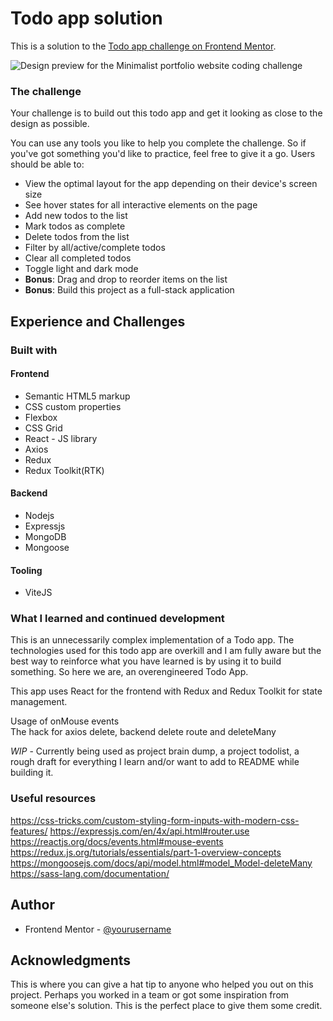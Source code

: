 # Todo app solution

This is a solution to the [Todo app challenge on Frontend Mentor](https://www.frontendmentor.io/challenges/todo-app-Su1_KokOW).

![Design preview for the Minimalist portfolio website coding challenge](./design/preview.jpg)

### The challenge

Your challenge is to build out this todo app and get it looking as close to the design as possible.

You can use any tools you like to help you complete the challenge. So if you've got something you'd like to practice, feel free to give it a go.
Users should be able to:

- View the optimal layout for the app depending on their device's screen size
- See hover states for all interactive elements on the page
- Add new todos to the list
- Mark todos as complete
- Delete todos from the list
- Filter by all/active/complete todos
- Clear all completed todos
- Toggle light and dark mode
- **Bonus**: Drag and drop to reorder items on the list
- **Bonus**: Build this project as a full-stack application

## Experience and Challenges 

### Built with

#### Frontend
- Semantic HTML5 markup
- CSS custom properties
- Flexbox
- CSS Grid
- React - JS library
- Axios
- Redux
- Redux Toolkit(RTK)

#### Backend
- Nodejs
- Expressjs
- MongoDB
- Mongoose

#### Tooling
- ViteJS

### What I learned and continued development

This is an unnecessarily complex implementation of a Todo app. The technologies used for this todo app are overkill and I am fully aware but the best way to reinforce what you have learned is by using it to build something. 
So here we are, an overengineered Todo App.

This app uses React for the frontend with Redux and Redux Toolkit for state management. 

Usage of onMouse events   
The hack for axios delete, backend delete route and deleteMany

_WIP_ - Currently being used as project brain dump, a project todolist, a rough draft for everything I learn and/or want to add to README while building it.

### Useful resources

https://css-tricks.com/custom-styling-form-inputs-with-modern-css-features/
https://expressjs.com/en/4x/api.html#router.use
https://reactjs.org/docs/events.html#mouse-events
https://redux.js.org/tutorials/essentials/part-1-overview-concepts
https://mongoosejs.com/docs/api/model.html#model_Model-deleteMany
https://sass-lang.com/documentation/



## Author

- Frontend Mentor - [@yourusername](https://www.frontendmentor.io/profile/yourusername)

## Acknowledgments

This is where you can give a hat tip to anyone who helped you out on this project. Perhaps you worked in a team or got some inspiration from someone else's solution. This is the perfect place to give them some credit.

